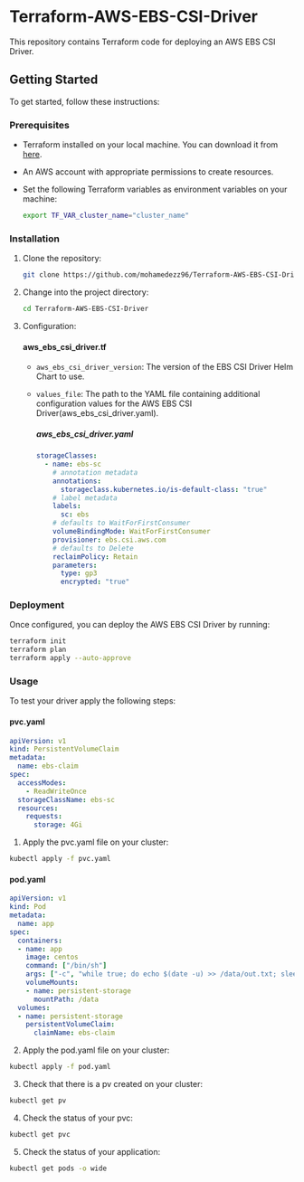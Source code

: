 # Terraform-AWS-EBS-CSI-Driver
This repository contains Terraform code for deploying an AWS EBS CSI Driver.

## Getting Started

To get started, follow these instructions:

### Prerequisites

- Terraform installed on your local machine. You can download it from [here](https://www.terraform.io/downloads.html).
- An AWS account with appropriate permissions to create resources.
- Set the following Terraform variables as environment variables on your machine:

    ```bash
    export TF_VAR_cluster_name="cluster_name"
    ```

### Installation

1. Clone the repository:

    ```bash
    git clone https://github.com/mohamedezz96/Terraform-AWS-EBS-CSI-Driver.git
    ```
2. Change into the project directory:

    ```bash
    cd Terraform-AWS-EBS-CSI-Driver
    ```
3. Configuration:
    #### aws_ebs_csi_driver.tf
    - `aws_ebs_csi_driver_version`: The version of the EBS CSI Driver Helm Chart to use.
    - `values_file`: The path to the YAML file containing additional configuration values for the AWS EBS CSI Driver(aws_ebs_csi_driver.yaml).
    
        ##### aws_ebs_csi_driver.yaml
        ```yaml
        storageClasses: 
          - name: ebs-sc
            # annotation metadata
            annotations:
              storageclass.kubernetes.io/is-default-class: "true"
            # label metadata
            labels:
              sc: ebs
            # defaults to WaitForFirstConsumer
            volumeBindingMode: WaitForFirstConsumer
            provisioner: ebs.csi.aws.com
            # defaults to Delete
            reclaimPolicy: Retain
            parameters:
              type: gp3
              encrypted: "true"
        ```
### Deployment

Once configured, you can deploy the AWS EBS CSI Driver by running:

```bash
terraform init
terraform plan
terraform apply --auto-approve
```

### Usage
To test your driver apply the following steps:
#### pvc.yaml
```yaml
apiVersion: v1
kind: PersistentVolumeClaim
metadata:
  name: ebs-claim
spec:
  accessModes:
    - ReadWriteOnce
  storageClassName: ebs-sc
  resources:
    requests:
      storage: 4Gi
```
1. Apply the pvc.yaml file on your cluster:
```bash
kubectl apply -f pvc.yaml
```
#### pod.yaml
```yaml
apiVersion: v1
kind: Pod
metadata:
  name: app
spec:
  containers:
  - name: app
    image: centos
    command: ["/bin/sh"]
    args: ["-c", "while true; do echo $(date -u) >> /data/out.txt; sleep 5; done"]
    volumeMounts:
    - name: persistent-storage
      mountPath: /data
  volumes:
  - name: persistent-storage
    persistentVolumeClaim:
      claimName: ebs-claim
```
2. Apply the pod.yaml file on your cluster:
```bash
kubectl apply -f pod.yaml
```
3. Check that there is a pv created on your cluster:
```bash
kubectl get pv
```
4. Check the status of your pvc:
```bash
kubectl get pvc
```
5. Check the status of your application:
```bash
kubectl get pods -o wide
```
